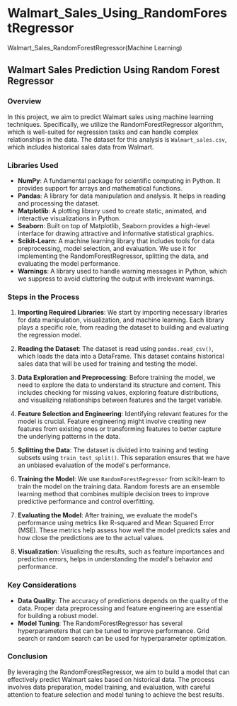 # Walmart_Sales_Using_RandomForestRegressor
Walmart_Sales_RandomForestRegressor(Machine Learning)

## Walmart Sales Prediction Using Random Forest Regressor

### Overview

In this project, we aim to predict Walmart sales using machine learning techniques. Specifically, we utilize the RandomForestRegressor algorithm, which is well-suited for regression tasks and can handle complex relationships in the data. The dataset for this analysis is `Walmart_sales.csv`, which includes historical sales data from Walmart.

### Libraries Used

- **NumPy**: A fundamental package for scientific computing in Python. It provides support for arrays and mathematical functions.
- **Pandas**: A library for data manipulation and analysis. It helps in reading and processing the dataset.
- **Matplotlib**: A plotting library used to create static, animated, and interactive visualizations in Python.
- **Seaborn**: Built on top of Matplotlib, Seaborn provides a high-level interface for drawing attractive and informative statistical graphics.
- **Scikit-Learn**: A machine learning library that includes tools for data preprocessing, model selection, and evaluation. We use it for implementing the RandomForestRegressor, splitting the data, and evaluating the model performance.
- **Warnings**: A library used to handle warning messages in Python, which we suppress to avoid cluttering the output with irrelevant warnings.

### Steps in the Process

1. **Importing Required Libraries**: We start by importing necessary libraries for data manipulation, visualization, and machine learning. Each library plays a specific role, from reading the dataset to building and evaluating the regression model.

2. **Reading the Dataset**: The dataset is read using `pandas.read_csv()`, which loads the data into a DataFrame. This dataset contains historical sales data that will be used for training and testing the model.

3. **Data Exploration and Preprocessing**: Before training the model, we need to explore the data to understand its structure and content. This includes checking for missing values, exploring feature distributions, and visualizing relationships between features and the target variable.

4. **Feature Selection and Engineering**: Identifying relevant features for the model is crucial. Feature engineering might involve creating new features from existing ones or transforming features to better capture the underlying patterns in the data.

5. **Splitting the Data**: The dataset is divided into training and testing subsets using `train_test_split()`. This separation ensures that we have an unbiased evaluation of the model's performance.

6. **Training the Model**: We use `RandomForestRegressor` from scikit-learn to train the model on the training data. Random forests are an ensemble learning method that combines multiple decision trees to improve predictive performance and control overfitting.

7. **Evaluating the Model**: After training, we evaluate the model's performance using metrics like R-squared and Mean Squared Error (MSE). These metrics help assess how well the model predicts sales and how close the predictions are to the actual values.

8. **Visualization**: Visualizing the results, such as feature importances and prediction errors, helps in understanding the model's behavior and performance.

### Key Considerations

- **Data Quality**: The accuracy of predictions depends on the quality of the data. Proper data preprocessing and feature engineering are essential for building a robust model.
- **Model Tuning**: The RandomForestRegressor has several hyperparameters that can be tuned to improve performance. Grid search or random search can be used for hyperparameter optimization.

### Conclusion

By leveraging the RandomForestRegressor, we aim to build a model that can effectively predict Walmart sales based on historical data. The process involves data preparation, model training, and evaluation, with careful attention to feature selection and model tuning to achieve the best results.
